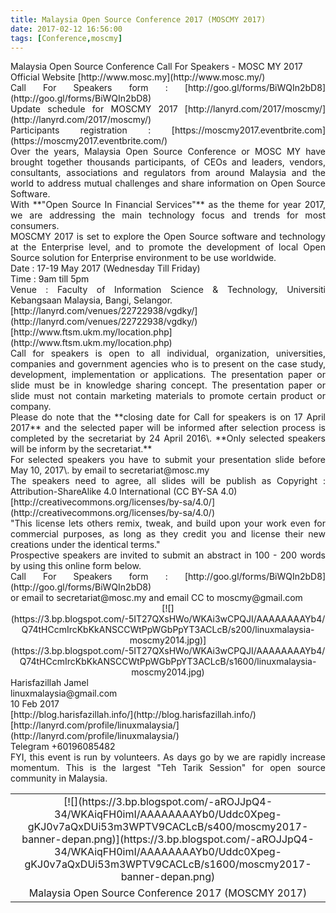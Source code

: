 ```yaml
---
title: Malaysia Open Source Conference 2017 (MOSCMY 2017)
date: 2017-02-12 16:56:00
tags: [Conference,moscmy]
---
```


<div style="text-align: justify;">Malaysia Open Source Conference Call For Speakers - MOSC MY 2017</div>

<div style="text-align: justify;">Official Website [http://www.mosc.my](http://www.mosc.my/)</div>

<div style="text-align: justify;">Call For Speakers form : [http://goo.gl/forms/BiWQIn2bD8](http://goo.gl/forms/BiWQIn2bD8) </div>

<div style="text-align: justify;">Update schedule for MOSCMY 2017 [http://lanyrd.com/2017/moscmy/](http://lanyrd.com/2017/moscmy/)</div>

<div style="text-align: justify;">Participants registration : [https://moscmy2017.eventbrite.com](https://moscmy2017.eventbrite.com/)</div>

<div style="text-align: justify;">Over the years, Malaysia Open Source Conference or MOSC MY have brought together thousands participants, of CEOs and leaders, vendors, consultants, associations and regulators from around Malaysia and the world to address mutual challenges and share information on Open Source Software.</div>

<div style="text-align: justify;">With **"Open Source In Financial Services"** as the theme for year 2017, we are addressing the main technology focus and trends for most consumers.</div>

<div style="text-align: justify;">MOSCMY 2017 is set to explore the Open Source software and technology at the Enterprise level, and to promote the development of local Open Source solution for Enterprise environment to be use worldwide.</div>

<div style="text-align: justify;">Date : 17-19 May 2017 (Wednesday Till Friday)</div>

<div style="text-align: justify;">Time : 9am till 5pm</div>

<div style="text-align: justify;">Venue : Faculty of Information Science & Technology, Universiti Kebangsaan Malaysia, Bangi, Selangor.</div>

<div style="text-align: justify;">[http://lanyrd.com/venues/22722938/vgdky/](http://lanyrd.com/venues/22722938/vgdky/)</div>

<div style="text-align: justify;">[http://www.ftsm.ukm.my/location.php](http://www.ftsm.ukm.my/location.php) </div>

<div style="text-align: justify;">Call for speakers is open to all individual, organization, universities, companies and government agencies who is to present on the case study, development, implementation or applications. The presentation paper or slide must be in knowledge sharing concept. The presentation paper or slide must not contain marketing materials to promote certain product or company.</div>

<div style="text-align: justify;">Please do note that the **closing date for Call for speakers is on 17 April 2017** and the selected paper will be informed after selection process is completed by the secretariat by 24 April 2016\. **Only selected speakers will be inform by the secretariat.**</div>

<div style="text-align: justify;">For selected speakers you have to submit your presentation slide before May 10, 2017\. by email to secretariat@mosc.my</div>

<div style="text-align: justify;">The speakers need to agree, all slides will be publish as Copyright : Attribution-ShareAlike 4.0 International (CC BY-SA 4.0)</div>

<div style="text-align: justify;">[http://creativecommons.org/licenses/by-sa/4.0/](http://creativecommons.org/licenses/by-sa/4.0/)</div>

<div style="text-align: justify;">"This license lets others remix, tweak, and build upon your work even for commercial purposes, as long as they credit you and license their new creations under the identical terms."</div>

<div style="text-align: justify;">Prospective speakers are invited to submit an abstract in 100 - 200 words by using this online form below.</div>

<div style="text-align: justify;">Call For Speakers form : [http://goo.gl/forms/BiWQIn2bD8](http://goo.gl/forms/BiWQIn2bD8) </div>

<div style="text-align: justify;">or email to secretariat@mosc.my and email CC to moscmy@gmail.com </div>

<div class="separator" style="clear: both; text-align: center;">[![](https://3.bp.blogspot.com/-5IT27QXsHWo/WKAi3wCPQJI/AAAAAAAAYb4/Q74tHCcmIrcKbKkANSCCWtPpWGbPpYT3ACLcB/s200/linuxmalaysia-moscmy2014.jpg)](https://3.bp.blogspot.com/-5IT27QXsHWo/WKAi3wCPQJI/AAAAAAAAYb4/Q74tHCcmIrcKbKkANSCCWtPpWGbPpYT3ACLcB/s1600/linuxmalaysia-moscmy2014.jpg)</div>

<div style="text-align: justify;">Harisfazillah Jamel</div>

<div style="text-align: justify;">linuxmalaysia@gmail.com</div>

<div style="text-align: justify;">10 Feb 2017</div>

<div style="text-align: justify;">[http://blog.harisfazillah.info/](http://blog.harisfazillah.info/)</div>

<div style="text-align: justify;">[http://lanyrd.com/profile/linuxmalaysia/](http://lanyrd.com/profile/linuxmalaysia/) </div>

<div style="text-align: justify;">Telegram +60196085482</div>

<div style="text-align: justify;">FYI, this event is run by volunteers. As days go by we are rapidly increase momentum. This is the largest "Teh Tarik Session" for open source community in Malaysia.</div>

<table align="center" cellpadding="0" cellspacing="0" class="tr-caption-container" style="margin-left: auto; margin-right: auto; text-align: center;">

<tbody>

<tr>

<td style="text-align: center;">[![](https://3.bp.blogspot.com/-aROJJpQ4-34/WKAiqFH0imI/AAAAAAAAYb0/Uddc0Xpeg-gKJ0v7aQxDUi53m3WPTV9CACLcB/s400/moscmy2017-banner-depan.png)](https://3.bp.blogspot.com/-aROJJpQ4-34/WKAiqFH0imI/AAAAAAAAYb0/Uddc0Xpeg-gKJ0v7aQxDUi53m3WPTV9CACLcB/s1600/moscmy2017-banner-depan.png)</td>

</tr>

<tr>

<td class="tr-caption" style="text-align: center;">Malaysia Open Source Conference 2017 (MOSCMY 2017)</td>

</tr>

</tbody>

</table>